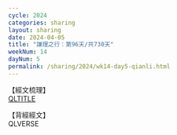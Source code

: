 ```yaml
---
cycle: 2024
categories: sharing
layout: sharing
date: 2024-04-05
title: "謙理之行：第96天/共730天"
weekNum: 14
dayNum: 5
permalink: /sharing/2024/wk14-day5-qianli.html
---
```

【經文梳理】  
[QLTITLE](QLLINK)

【背經經文】  
QLVERSE

